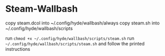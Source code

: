 # Steam-Wallbash
copy steam.dcol into ~/.config/hyde/wallbash/always
copy steam.sh into ~/.config/hyde/wallbash/scripts

run `chmod +x ~/.config/hyde/wallbash/scripts/steam.sh`
run `~/.config/hyde/wallbash/scripts/steam.sh` and follow the printed instructions
